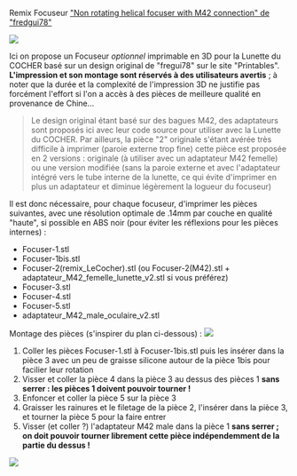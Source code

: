 Remix Focuseur ["Non rotating helical focuser with M42 connection" de "fredgui78"](https://www.printables.com/fr/model/347950-non-rotating-helical-focuser-with-m42-connection)

![](Focuser_lunette.jpeg)

Ici on propose un Focuseur *optionnel* imprimable en 3D pour la Lunette du COCHER basé sur un design original de "fregui78" sur le site "Printables". **L'impression et son montage sont réservés à des utilisateurs avertis** ; à noter que la durée et la complexité de l'impression 3D ne justifie pas forcément l'effort si l'on a accès à des pièces de meilleure qualité en provenance de Chine...

> Le design original étant basé sur des bagues M42, des adaptateurs sont proposés ici avec leur code source pour utiliser avec la Lunette du COCHER.
> Par ailleurs, la pièce "2" originale s'étant avérée très difficile à imprimer (paroie externe trop fine) cette pièce est proposée en 2 versions : originale (à utiliser avec un adaptateur M42 femelle) ou une version modifiée (sans la paroie externe et avec l'adaptateur intégré vers le tube interne de la lunette, ce qui évite d'imprimer en plus un adaptateur et diminue légèrement la logueur du focuseur)

Il est donc nécessaire, pour chaque focuseur, d'imprimer les pièces suivantes, avec une résolution optimale de .14mm par couche en qualité "haute", si possible en ABS noir (pour éviter les réflexions pour les pièces internes) :
- Focuser-1.stl
- Focuser-1bis.stl
- Focuser-2(remix_LeCocher).stl  (ou Focuser-2(M42).stl + adaptateur_M42_femelle_lunette_v2.stl si vous préférez)
- Focuser-3.stl
- Focuser-4.stl
- Focuser-5.stl
- adaptateur_M42_male_oculaire_v2.stl

Montage des pièces (s'inspirer du plan ci-dessous) :
![](Montage_Focuser.jpeg)
1. Coller les pièces Focuser-1.stl à Focuser-1bis.stl puis les insérer dans la pièce 3 avec un peu de graisse silicone autour de la pièce 1bis pour facilier leur rotation
2. Visser et coller la pièce 4 dans la pièce 3 au dessus des pièces 1 **sans serrer : les pièces 1 doivent pouvoir tourner !**
3. Enfoncer et coller la pièce 5 sur la pièce 3
4. Graisser les rainures et le filetage de la pièce 2, l'insérer dans la pièce 3, et tourner la pièce 5 pour la faire entrer
5. Visser (et coller ?) l'adaptateur M42 male dans la pièce 1 **sans serrer ; on doit pouvoir tourner librement cette pièce indépendemment de la partie du dessus !**

![](Focuser_3dprint.jpeg)
